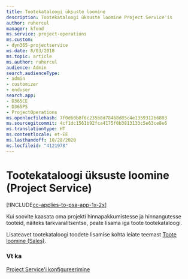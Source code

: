 ```yaml
---
title: Tootekataloogi üksuste loomine
description: Tootekataloogi üksuste loomine Project Service'is
author: ruhercul
manager: kfend
ms.service: project-operations
ms.custom:
- dyn365-projectservice
ms.date: 8/03/2018
ms.topic: article
ms.author: ruhercul
audience: Admin
search.audienceType:
- admin
- customizer
- enduser
search.app:
- D365CE
- D365PS
- ProjectOperations
ms.openlocfilehash: 7f0d60b8f6c235b8d78468d85c4e1359312b6803
ms.sourcegitcommit: 4cf1dc1561b92fca4175f0b3813133c5e63ce8e6
ms.translationtype: HT
ms.contentlocale: et-EE
ms.lasthandoff: 10/28/2020
ms.locfileid: "4121978"
---
```

# <a name="create-product-catalog-items-project-service"></a>Tootekataloogi üksuste loomine (Project Service)

[!INCLUDE[cc-applies-to-psa-app-1x-2x](../includes/cc-applies-to-psa-app-1x-2x.md)]

Kui soovite kaasata oma projekti hinnapakkumistesse ja hinnangutesse tooteid, näiteks tarkvaralitsentse, peate lisama iga toote tootekataloogi.  
  
 Lisateavet tootekataloogi toodete lisamise kohta leiate teemast [Toote loomine (Sales)](https://docs.microsoft.com/dynamics365/sales-enterprise/create-product-sales).  
  
### <a name="see-also"></a>Vt ka  
 [Project Service'i konfigureerimine](../psa/configure.md)
